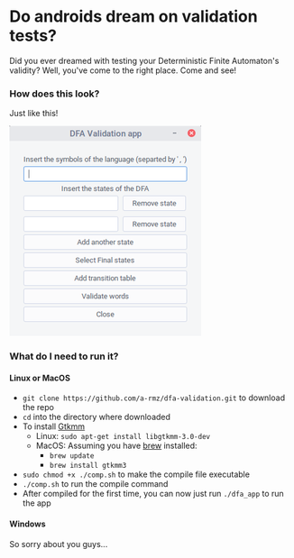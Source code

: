 # Do androids dream on validation tests?

Did you ever dreamed with testing your Deterministic Finite Automaton's validity? Well, you've come to the right place. Come and see!

### How does this look?
Just like this!

![Main window](https://github.com/a-rmz/dfa-validation/raw/master/screenshots/main_window.png)


### What do I need to run it?

#### Linux or MacOS
* `git clone https://github.com/a-rmz/dfa-validation.git` to download the repo
* `cd` into the directory where downloaded
* To install [Gtkmm](http://www.gtkmm.org/en/)
  * Linux: `sudo apt-get install libgtkmm-3.0-dev`
  * MacOS: Assuming you have [brew](https://brew.sh/) installed:
    * `brew update`
    * `brew install gtkmm3`
* `sudo chmod +x ./comp.sh` to make the compile file executable
* `./comp.sh` to run the compile command
* After compiled for the first time, you can now just run `./dfa_app` to run the app

#### Windows
So sorry about you guys...

